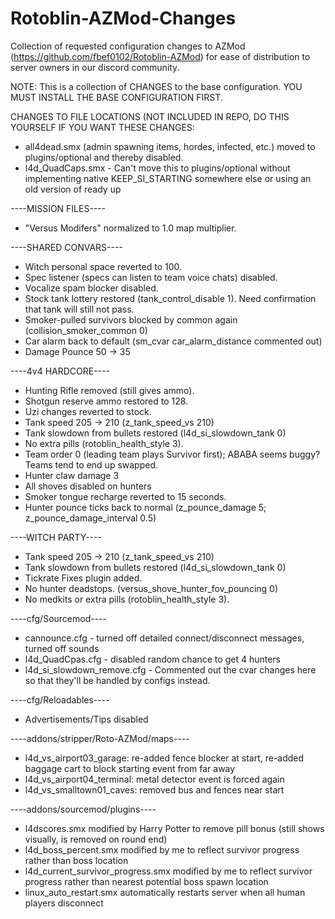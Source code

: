 # Rotoblin-AZMod-Changes
Collection of requested configuration changes to AZMod (https://github.com/fbef0102/Rotoblin-AZMod) for ease of distribution to server owners in our discord community.

NOTE: This is a collection of CHANGES to the base configuration. YOU MUST INSTALL THE BASE CONFIGURATION FIRST.

CHANGES TO FILE LOCATIONS (NOT INCLUDED IN REPO, DO THIS YOURSELF IF YOU WANT THESE CHANGES:
- all4dead.smx (admin spawning items, hordes, infected, etc.) moved to plugins/optional and thereby disabled.
- l4d_QuadCaps.smx - Can't move this to plugins/optional without implementing native KEEP_SI_STARTING somewhere else or using an old version of ready up

----MISSION FILES----
- "Versus Modifers" normalized to 1.0 map multiplier.

----SHARED CONVARS----
- Witch personal space reverted to 100.
- Spec listener (specs can listen to team voice chats) disabled.
- Vocalize spam blocker disabled.
- Stock tank lottery restored (tank_control_disable 1). Need confirmation that tank will still not pass.
- Smoker-pulled survivors blocked by common again (collision_smoker_common 0)
- Car alarm back to default (sm_cvar car_alarm_distance commented out)
- Damage Pounce 50 -> 35

----4v4 HARDCORE----
- Hunting Rifle removed (still gives ammo).
- Shotgun reserve ammo restored to 128.
- Uzi changes reverted to stock.
- Tank speed 205 -> 210 (z_tank_speed_vs 210)
- Tank slowdown from bullets restored (l4d_si_slowdown_tank 0)
- No extra pills (rotoblin_health_style 3).
- Team order 0 (leading team plays Survivor first); ABABA seems buggy? Teams tend to end up swapped.
- Hunter claw damage 3
- All shoves disabled on hunters
- Smoker tongue recharge reverted to 15 seconds.
- Hunter pounce ticks back to normal (z_pounce_damage 5; z_pounce_damage_interval 0.5)

----WITCH PARTY----
- Tank speed 205 -> 210 (z_tank_speed_vs 210)
- Tank slowdown from bullets restored (l4d_si_slowdown_tank 0)
- Tickrate Fixes plugin added.
- No hunter deadstops. (versus_shove_hunter_fov_pouncing 0)
- No medkits or extra pills (rotoblin_health_style 3).

----cfg/Sourcemod----
- cannounce.cfg - turned off detailed connect/disconnect messages, turned off sounds
- l4d_QuadCpas.cfg - disabled random chance to get 4 hunters
- l4d_si_slowdown_remove.cfg - Commented out the cvar changes here so that they'll be handled by configs instead.

----cfg/Reloadables----
- Advertisements/Tips disabled

----addons/stripper/Roto-AZMod/maps----
- l4d_vs_airport03_garage: re-added fence blocker at start, re-added baggage cart to block starting event from far away
- l4d_vs_airport04_terminal: metal detector event is forced again
- l4d_vs_smalltown01_caves: removed bus and fences near start

----addons/sourcemod/plugins----
- l4dscores.smx modified by Harry Potter to remove pill bonus (still shows visually, is removed on round end)
- l4d_boss_percent.smx modified by me to reflect survivor progress rather than boss location
- l4d_current_survivor_progress.smx modified by me to reflect survivor progress rather than nearest potential boss spawn location
- linux_auto_restart.smx automatically restarts server when all human players disconnect